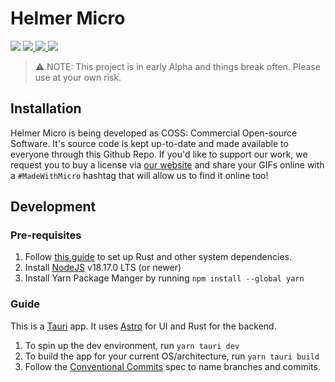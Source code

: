 # Helmer Micro

<p>
  <img src="https://img.shields.io/static/v1?label=Stage&message=Alpha&color=2BB4AB" />
  <a href="https://www.gnu.org/licenses/agpl-3.0">
    <img src="https://img.shields.io/static/v1?label=Licence&message=AGPL%20v3&color=000" />
  </a>
  <a href="https://twitter.com/helmerapp">
    <img src="https://img.shields.io/badge/Twitter-00acee?logo=twitter&logoColor=white" />
  </a>
  <img src="https://img.shields.io/github/stars/clearlysid/helmer-micro" />
</p>

> ⚠️ NOTE: This project is in early Alpha and things break often. Please use at your own risk.

## Installation

Helmer Micro is being developed as COSS: Commercial Open-source Software. It's source code is kept up-to-date and made available to everyone through this Github Repo. If you'd like to support our work, we request you to buy a license via [our website](https://www.helmer.app/micro) and share your GIFs online with a `#MadeWithMicro` hashtag that will allow us to find it online too!

## Development

### Pre-requisites

1. Follow [this guide](https://tauri.app/v1/guides/getting-started/prerequisites) to set up Rust and other system dependencies.
2. Install [NodeJS](https://nodejs.org/en) v18.17.0 LTS (or newer)
3. Install Yarn Package Manger by running `npm install --global yarn`

### Guide

This is a [Tauri](https://tauri.app) app. It uses [Astro](https://astro.build) for UI and Rust for the backend.

1. To spin up the dev environment, run `yarn tauri dev`
2. To build the app for your current OS/architecture, run `yarn tauri build`
3. Follow the [Conventional Commits](https://www.conventionalcommits.org/en/v1.0.0/#specification) spec to name branches and commits.
